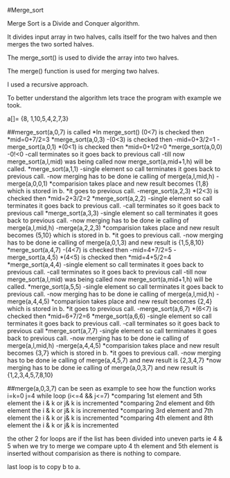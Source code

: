 #Merge_sort

 Merge Sort is a Divide and Conquer algorithm.

 It divides input array in two halves, calls itself for the two halves and then merges the two sorted halves.

 The merge_sort() is used to divide the array into two halves.

 The merge() function is used for merging two halves.

 I used a recursive approach.

 To better understand the algorithm lets trace the program with example we took.

a[]= {8, 1,10,5,4,2,7,3}

##merge_sort(a,0,7) is called
  *In merge_sort() (0<7) is checked then
  *mid=0+7/2=3
  *merge_sort(a,0,3)
   -(0<3) is checked then
   -mid=0+3/2=1
   -merge_sort(a,0,1)
    *(0<1) is checked then
    *mid=0+1/2=0
    *merge_sort(a,0,0)
     -0!<0
     -call terminates so it goes back to previous call
     -till now merge_sort(a,l,mid) was being called now merge_sort(a,mid+1,h) will be called.
    *merge_sort(a,1,1)
     -single element so call terminates it goes back to previous call.
     -now merging has to be done ie calling of merge(a,l,mid,h)
   -merge(a,0,0,1)
     *comparision takes place and new result becomes {1,8} which is stored in b.
     *it goes to previous call.
   -merge_sort(a,2,3)
    *(2<3) is checked then
    *mid=2+3/2=2
    *merge_sort(a,2,2)
     -single element so call terminates it goes back to previous call.
     -call terminates so it goes back to previous call
    *merge_sort(a,3,3)
     -single element so call terminates it goes back to previous call.
     -now merging has to be done ie calling of merge(a,l,mid,h)
   -merge(a,2,2,3)
    *comparision takes place and new result becomes {5,10} which is stored in b.
    *it goes to previous call.
  -now merging has to be done ie calling of merge(a,0,1,3) and new result is {1,5,8,10}
  *merge_sort(a,4,7)
   -(4<7) is checked then
   -mid=4+7/2=5
   -merge_sort(a,4,5)
    *(4<5) is checked then
    *mid=4+5/2=4
    *merge_sort(a,4,4)
     -single element so call terminates it goes back to previous call.
     -call terminates so it goes back to previous call
     -till now merge_sort(a,l,mid) was being called now merge_sort(a,mid+1,h) will be called.
    *merge_sort(a,5,5)
     -single element so call terminates it goes back to previous call.
     -now merging has to be done ie calling of merge(a,l,mid,h)
   -merge(a,4,4,5)
     *comparision takes place and new result becomes {2,4} which is stored in b.
     *it goes to previous call.
   -merge_sort(a,6,7)
    *(6<7) is checked then
    *mid=6+7/2=6
    *merge_sort(a,6,6)
     -single element so call terminates it goes back to previous call.
     -call terminates so it goes back to previous call
    *merge_sort(a,7,7)
     -single element so call terminates it goes back to previous call.
     -now merging has to be done ie calling of merge(a,l,mid,h)
   -merge(a,4,4,5)
    *comparision takes place and new result becomes {3,7} which is stored in b.
    *it goes to previous call.
  -now merging has to be done ie calling of merge(a,4,5,7) and new result is {2,3,4,7}
 *now merging has to be done ie calling of merge(a,0,3,7) and new result is {1,2,3,4,5,7,8,10}

##merge(a,0,3,7) can be seen as example to see how the function works
i=k=0  j=4
while loop (i<=4 && j<=7)
*comparing 1st element and 5th element the i & k or j& k is incremented
*comparing 2nd element and 6th element the i & k or j& k is incremented
*comparing 3rd element and 7th element the i & k or j& k is incremented
*comparing 4th element and 8th element the i & k or j& k is incremented

the other 2 for loops are if the list has been divided into uneven parts ie 4  & 5 when we try to merge we compare upto 4 th 
element and 5th element is inserted without comparision as there is nothing to compare.

last loop is to copy b to a.

